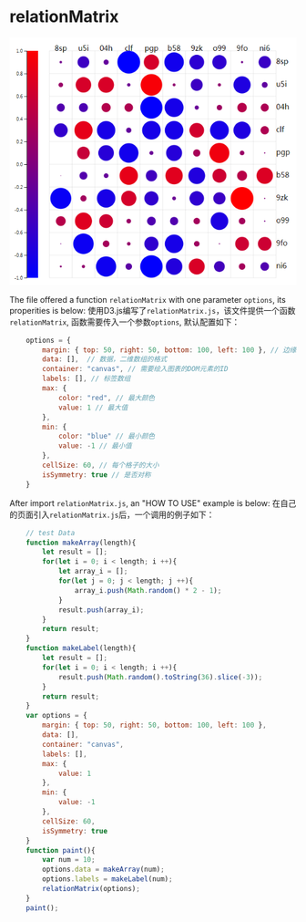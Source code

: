 # relationMatrix

<img src="relationMatrix.png">

The file offered a function `relationMatrix` with one parameter `options`, its properities is below:
使用D3.js编写了`relationMatrix.js`，该文件提供一个函数`relationMatrix`, 函数需要传入一个参数`options`, 默认配置如下：  

```js
    options = {
        margin: { top: 50, right: 50, bottom: 100, left: 100 }, // 边缘
        data: [],  // 数据，二维数组的格式
        container: "canvas", // 需要绘入图表的DOM元素的ID
        labels: [], // 标签数组
        max: {
            color: "red", // 最大颜色
            value: 1 // 最大值
        },
        min: {
            color: "blue" // 最小颜色
            value: -1 // 最小值
        },
        cellSize: 60, // 每个格子的大小
        isSymmetry: true // 是否对称
    }
```

After import `relationMatrix.js`, an "HOW TO USE" example is below:
在自己的页面引入`relationMatrix.js`后，一个调用的例子如下：  

```js
    // test Data
    function makeArray(length){
        let result = [];
        for(let i = 0; i < length; i ++){
            let array_i = [];
            for(let j = 0; j < length; j ++){
                array_i.push(Math.random() * 2 - 1);
            }
            result.push(array_i);
        }
        return result;
    }
    function makeLabel(length){
        let result = [];
        for(let i = 0; i < length; i ++){
            result.push(Math.random().toString(36).slice(-3));
        }
        return result;
    }
    var options = {
        margin: { top: 50, right: 50, bottom: 100, left: 100 },
        data: [],
        container: "canvas",
        labels: [],
        max: {
            value: 1
        },
        min: {
            value: -1
        },
        cellSize: 60,
        isSymmetry: true
    }
    function paint(){
        var num = 10;
        options.data = makeArray(num);
        options.labels = makeLabel(num);
        relationMatrix(options);
    }
    paint();
```
